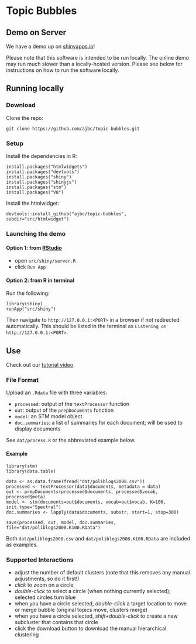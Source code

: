 # Topic Bubbles

## Demo on Server

We have a demo up on [shinyapps.io](https://bstewart.shinyapps.io/topicBubbles/)!

Please note that this software is intended to be run locally.  The online demo may run much slower than a locally-hosted version.  Please see below for instructions on how to run the software locally.

## Running locally

### Download

Clone the repo:
```
git clone https://github.com/ajbc/topic-bubbles.git
```

### Setup

Install the dependencies in R:
```
install.packages("htmlwidgets")
install.packages("devtools")
install.packages("shiny")
install.packages("shinyjs")
install.packages("stm")
install.packages("V8")
```

Install the htmlwidget:
```
devtools::install_github("ajbc/topic-bubbles", subdir="src/htmlwidget")
```

### Launching the demo

#### Option 1: from [RStudio](https://www.rstudio.com)
- open `src/shiny/server.R`
- click `Run App`

#### Option 2: from R in terminal
Run the following:
```
library(shiny)
runApp("src/shiny")
```
Then navigate to `http://127.0.0.1:<PORT>` in a browser if not redirected automatically. This should be listed in the terminal as `Listening on http://127.0.0.1:<PORT>`.

## Use

Check out our [tutorial video](https://youtu.be/ItFgB0pbkBg).

### File Format
Upload an `.Rdata` file with three variables:
- `processed`: output of the `textProcessor` function
- `out`: output of the `prepDocuments` function
- `model`: an STM model object
- `doc.summaries`: a list of summaries for each document; will be used to display documents

See `dat/process.R` or the abbreviated example below.

#### Example
```
library(stm)
library(data.table)

data <- as.data.frame(fread("dat/poliblogs2008.csv"))
processed <- textProcessor(data$documents, metadata = data)
out <- prepDocuments(processed$documents, processed$vocab, processed$meta)
model <- stm(documents=out$documents, vocab=out$vocab, K=100, init.type="Spectral")
doc.summaries <- lapply(data$documents, substr, start=1, stop=300)

save(processed, out, model, doc.summaries, file="dat/poliblogs2008.K100.RData")
```
Both `dat/poliblogs2008.csv` and `dat/poliblogs2008.K100.RData` are included as examples.

### Supported Interactions

- adjust the number of default clusters (note that this removes any manual adjustments, so do it first!)
- *click* to zoom on a circle
- *double-click* to select a circle (when nothing currently selected); selected circles turn blue
- when you have a circle selected, *double-click* a target location to move or merge bubble (original topics move, clusters merge)
- when you have a circle selected, *shift+double-click* to create a new subcluster that contains that circle
- click the download button to download the manual hierarchical clustering
